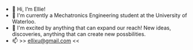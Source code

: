 - 👋 Hi, I’m Ellie!
- 👾 I'm currently a Mechatronics Engineering student at the University of Waterloo.
- 🌱 I'm excited by anything that can expand our reach! New ideas, discoveries, anything that can create new possbilities. 
- 📫 >> ellixu@gmail.com << 

<!---
elliexu119/elliexu119 is a ✨ special ✨ repository because its `README.md` (this file) appears on your GitHub profile.
You can click the Preview link to take a look at your changes.
--->
